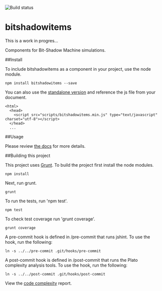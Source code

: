 ![Build status](https://travis-ci.org/vinceallenvince/Bit-Shadow-Items.svg?branch=master)

# bitshadowitems

This is a work in progres...

Components for Bit-Shadow Machine simulations.

##Install

To include bitshadowitems as a component in your project, use the node module.

```
npm install bitshadowitems --save
```

You can also use the [standalone version](https://github.com/vinceallenvince/bitshadowitems/releases/latest) and reference the js file from your document.

```
<html>
  <head>
    <script src="scripts/bitshadowitems.min.js" type="text/javascript" charset="utf-8"></script>
  </head>
  ...
```

##Usage

Please review [the docs](http://vinceallenvince.github.io/bitshadowitems/doc/) for more details.

##Building this project

This project uses [Grunt](http://gruntjs.com). To build the project first install the node modules.

```
npm install
```

Next, run grunt.

```
grunt
```

To run the tests, run 'npm test'.

```
npm test
```

To check test coverage run 'grunt coverage'.

```
grunt coverage
```

A pre-commit hook is defined in /pre-commit that runs jshint. To use the hook, run the following:

```
ln -s ../../pre-commit .git/hooks/pre-commit
```

A post-commit hook is defined in /post-commit that runs the Plato complexity analysis tools. To use the hook, run the following:

```
ln -s ../../post-commit .git/hooks/post-commit
```

View the [code complexity](http://vinceallenvince.github.io/bitshadowitems/reports/) report.
